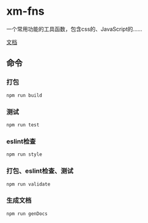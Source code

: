 # xm-fns

一个常用功能的工具函数，包含css的、JavaScript的……

[文档](./dist/docs.html)

## 命令

### 打包
`npm run build`

### 测试
`npm run test`

### eslint检查
`npm run style`

### 打包、eslint检查、测试
`npm run validate`

### 生成文档
`npm run genDocs`
